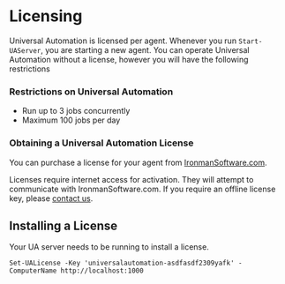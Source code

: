 # Licensing

Universal Automation is licensed per agent. Whenever you run `Start-UAServer`, you are starting a new agent. You can operate Universal Automation without a license, however you will have the following restrictions

### Restrictions on Universal Automation

- Run up to 3 jobs concurrently  
- Maximum 100 jobs per day



### Obtaining a Universal Automation License

You can purchase a license for your agent from [IronmanSoftware.com](https://ironmansoftware.com/universal-automation/).

Licenses require internet access for activation. They will attempt to communicate with IronmanSoftware.com. If you require an offline license key, please [contact us](http://ironmansoftware.com/contact-us). 

## Installing a License

Your UA server needs to be running to install a license. 

```text
Set-UALicense -Key 'universalautomation-asdfasdf2309yafk' -ComputerName http://localhost:1000
```

